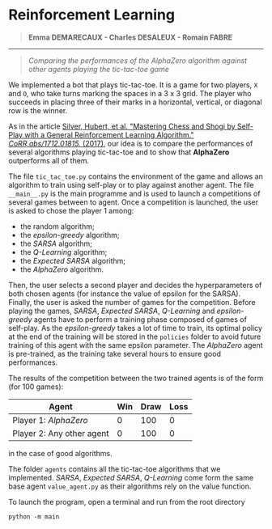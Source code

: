 # Reinforcement Learning

>**Emma DEMARECAUX - Charles DESALEUX - Romain FABRE**
************************
>*Comparing the performances of the _AlphaZero_ algorithm against other agents playing the tic-tac-toe game*

We implemented a bot that plays tic-tac-toe. It is a game for two players, `X` and `O`, who take turns marking the spaces in a 3 x 3 grid. 
The player who succeeds in placing three of their marks in a horizontal, vertical, or diagonal row is the winner.

As in the article [Silver, Hubert, et al. "Mastering Chess and Shogi by Self-Play with a General Reinforcement Learning Algorithm." 
*CoRR,abs/1712.01815.* (2017)](http://arxiv.org/abs/1712.01815), our idea is to compare the performances of several algorithms playing tic-tac-toe and to show that **AlphaZero** outperforms all of them.


The file `tic_tac_toe.py` contains the environment of the game and allows an algorithm to train using self-play or to play against another agent.
The file `__main__.py` is the main programme and is used to launch a competitions of several games between to agent. 
Once a competition is launched, the user is asked to chose the player 1 among:
- the random algorithm;
- the _epsilon-greedy_ algorithm;
- the _SARSA_ algorithm;
- the _Q-Learning_ algorithm;
- the _Expected SARSA_ algorithm;
- the _AlphaZero_ algorithm.

Then, the user selects a second player and decides the hyperparameters of both chosen agents (for instance the value of epsilon for the SARSA).
Finally, the user is asked the number of games for the competition.
Before playing the games, _SARSA_, _Expected SARSA_, _Q-Learning_ and _epsilon-greedy_ agents have to perform a training phase composed of games of self-play.
As the _epsilon-greedy_ takes a lot of time to train, its optimal policy at the end of the training will be stored in the `policies` folder to avoid future training of this agent with the same epsilon parameter.
The _AlphaZero_ agent is pre-trained, as the training take several hours to ensure good performances.

The results of the competition between the two trained agents is of the form (for 100 games):

| Agent                       | Win | Draw | Loss |
|-----------------------------|-----|------|------|
| Player 1: _AlphaZero_       | 0   | 100  | 0    |
| Player 2: Any other agent   | 0   | 100  | 0    |

in the case of good algorithms.

The folder `agents` contains all the tic-tac-toe algorithms that we implemented. _SARSA_, _Expected SARSA_, _Q-Learning_ come form the same base agent `value_agent.py` 
as their algorithms rely on the value function.

To launch the program, open a terminal and run from the root directory
```
python -m main
``` 
